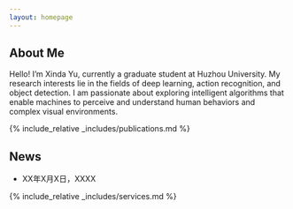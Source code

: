 ```yaml
---
layout: homepage
---
```

## About Me

Hello! I’m Xinda Yu, currently a graduate student at Huzhou University.
My research interests lie in the fields of deep learning, action recognition, and object detection.
I am passionate about exploring intelligent algorithms that enable machines to perceive and understand human behaviors and complex visual environments.


{% include_relative _includes/publications.md %}


## News
- XX年X月X日，XXXX


{% include_relative _includes/services.md %}
